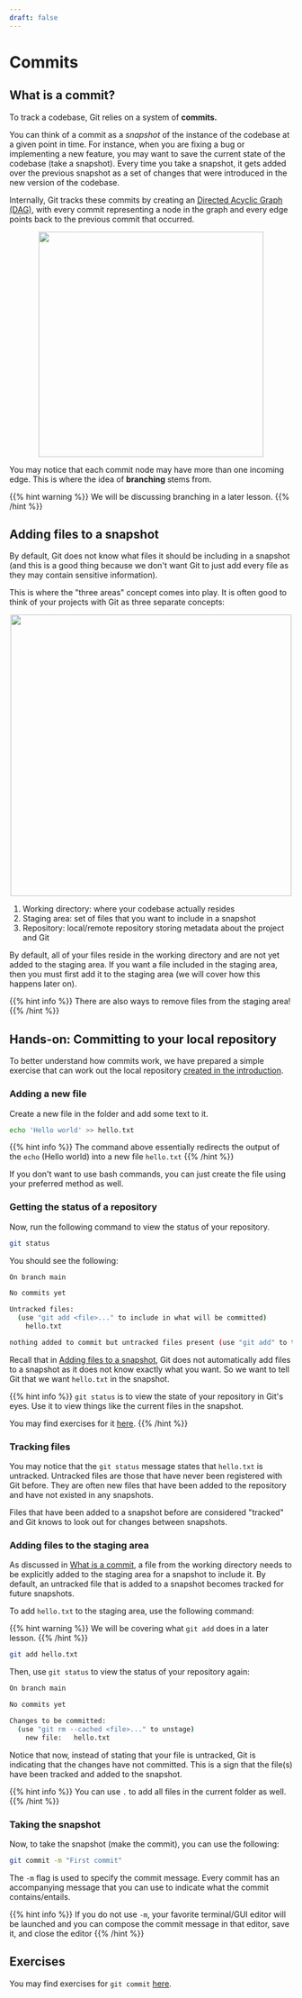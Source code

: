 ```yaml
---
draft: false
---
```


# Commits

## What is a commit?

To track a codebase, Git relies on a system of **commits.**

You can think of a commit as a _snapshot_ of the instance of the codebase at a given point in time. For instance, when you are fixing a bug or implementing a new feature, you may want to save the current state of the codebase (take a snapshot). Every time you take a snapshot, it gets added over the previous snapshot as a set of changes that were introduced in the new version of the codebase.

Internally, Git tracks these commits by creating an [Directed Acyclic Graph (DAG)](https://en.wikipedia.org/wiki/Directed_acyclic_graph), with every commit representing a node in the graph and every edge points back to the previous commit that occurred.

<div style="text-align: center;"><img src="commit.png" width="400px" alt=""></div>

You may notice that each commit node may have more than one incoming edge. This is where the idea of **branching** stems from.

{{% hint warning %}}
We will be discussing branching in a later lesson.
{{% /hint %}}

## Adding files to a snapshot

By default, Git does not know what files it should be including in a snapshot (and this is a good thing because we don't want Git to just add every file as they may contain sensitive information).

This is where the "three areas" concept comes into play. It is often good to think of your projects with Git as three separate concepts:

<div style="text-align: center;"><img src="staging.png" alt="" width="500px"></div>

1. Working directory: where your codebase actually resides
2. Staging area: set of files that you want to include in a snapshot
3. Repository: local/remote repository storing metadata about the project and Git

By default, all of your files reside in the working directory and are not yet added to the staging area. If you want a file included in the staging area, then you must first add it to the staging area (we will cover how this happens later on).

{{% hint info %}}
There are also ways to remove files from the staging area!
{{% /hint %}}

## Hands-on: Committing to your local repository

To better understand how commits work, we have prepared a simple exercise that can work out the local repository [created in the introduction](/docs/lessons/introduction/#creating-a-local-repository).

### Adding a new file

Create a new file in the folder and add some text to it.

```bash
echo 'Hello world' >> hello.txt
```

{{% hint info %}}
The command above essentially redirects the output of the `echo` (Hello world) into a new file `hello.txt`
{{% /hint %}}

If you don't want to use bash commands, you can just create the file using your preferred method as well.

### Getting the status of a repository

Now, run the following command to view the status of your repository.

```bash
git status
```

You should see the following:

```bash
On branch main

No commits yet

Untracked files:
  (use "git add <file>..." to include in what will be committed)
	hello.txt

nothing added to commit but untracked files present (use "git add" to track)
```

Recall that in [Adding files to a snapshot](./#adding-files-to-a-snapshot "mention"), Git does not automatically add files to a snapshot as it does not know exactly what you want. So we want to tell Git that we want `hello.txt` in the snapshot.

{{% hint info %}}
`git status` is to view the state of your repository in Git's eyes. Use it to view things like the current files in the snapshot.

You may find exercises for it [here](https://github.com/git-mastery/problems-directory?tab=readme-ov-file#git-status).
{{% /hint %}}

### Tracking files

You may notice that the `git status` message states that `hello.txt` is untracked. Untracked files are those that have never been registered with Git before. They are often new files that have been added to the repository and have not existed in any snapshots.

Files that have been added to a snapshot before are considered "tracked" and Git knows to look out for changes between snapshots.

### Adding files to the staging area

As discussed in [What is a commit](./#what-is-a-commit "mention"), a file from the working directory needs to be explicitly added to the staging area for a snapshot to include it. By default, an untracked file that is added to a snapshot becomes tracked for future snapshots.

To add `hello.txt` to the staging area, use the following command:

{{% hint warning %}}
We will be covering what `git add` does in a later lesson.
{{% /hint %}}

```bash
git add hello.txt
```

Then, use `git status` to view the status of your repository again:

```bash
On branch main

No commits yet

Changes to be committed:
  (use "git rm --cached <file>..." to unstage)
	new file:   hello.txt
```

Notice that now, instead of stating that your file is untracked, Git is indicating that the changes have not committed. This is a sign that the file(s) have been tracked and added to the snapshot.

{{% hint info %}}
You can use `.` to add all files in the current folder as well.
{{% /hint %}}

### Taking the snapshot

Now, to take the snapshot (make the commit), you can use the following:

```bash
git commit -m "First commit"
```

The `-m` flag is used to specify the commit message. Every commit has an accompanying message that you can use to indicate what the commit contains/entails.

{{% hint info %}}
If you do not use `-m`, your favorite terminal/GUI editor will be launched and you can compose the commit message in that editor, save it, and close the editor
{{% /hint %}}

## Exercises

You may find exercises for `git commit` [here](https://github.com/git-mastery/problems-directory?tab=readme-ov-file#git-commit).
